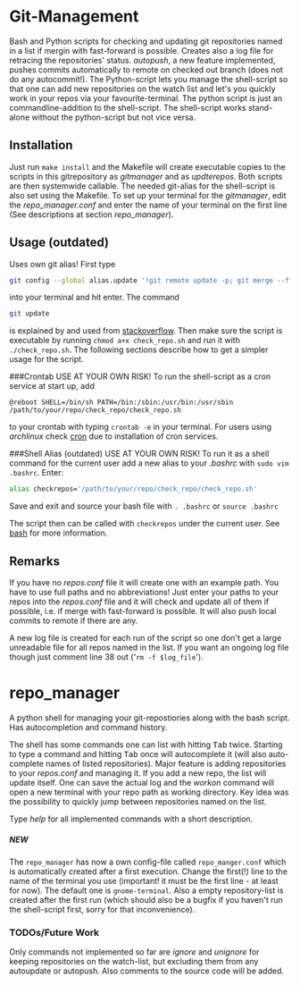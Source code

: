 # Git-Management
Bash and Python scripts for checking and updating git repositories named in a list if mergin with fast-forward is possible. Creates also a log file for retracing the repositories' status. *autopush*, a new feature implemented, pushes commits automatically to remote on checked out branch (does not do any autocommit!).
The Python-script lets you manage the shell-script so that one can add new repositories on the watch list and let's you quickly work in your repos via your favourite-terminal. The python script is just an commandline-addition to the shell-script. The shell-script works stand-alone without the python-script but not vice versa.

## Installation
Just run `make install` and the Makefile will create executable copies to the scripts in this gitrepository as *gitmanager* and as *updterepos*. Both scripts are then systemwide callable. The needed git-alias for the shell-script is also set using the Makefile.
To set up your terminal for the *gitmanager*, edit the *repo_manager.conf* and enter the name of your terminal on the first line (See descriptions at section *repo_manager*).

## Usage (outdated)
Uses own git alias! First type 

```bash
git config --global alias.update '!git remote update -p; git merge --ff-only @{u}'
```
 
into your terminal and hit enter. The command 
```bash
git update
``` 
is explained by and used from [stackoverflow](http://stackoverflow.com/a/17101140).
Then make sure the script is executable by running ```chmod a+x check_repo.sh``` and run it with ```./check_repo.sh```.
The following sections describe how to get a simpler usage for the script.

###Crontab
USE AT YOUR OWN RISK!
To run the shell-script as a cron service at start up, add 
```
@reboot SHELL=/bin/sh PATH=/bin:/sbin:/usr/bin:/usr/sbin /path/to/your/repo/check_repo/check_repo.sh
```
 to your crontab with typing ```crontab -e``` in your terminal.
For users using *archlinux* check [cron](https://wiki.archlinux.org/index.php/Cron) due to installation of cron services.

###Shell Alias (outdated)
USE AT YOUR OWN RISK!
To run it as a shell command for the current user add a new alias to your *.bashrc* with ```sudo vim .bashrc```. Enter: 

```bash
alias checkrepos='/path/to/your/repo/check_repo/check_repo.sh'
```
Save and exit and source your bash file with ```. .bashrc``` or ```source .bashrc```

The script then can be called with ```checkrepos``` under the current user.
See [bash](https://wiki.archlinux.org/index.php/Bash#Configuration_files) for more information.

## Remarks
If you have no *repos.conf* file it will create one with an example path. You have to use full paths and no abbreviations! Just enter your paths to your repos into the *repos.conf* file and it will check and update all of them if possible, i.e. if merge with fast-forward is possible. It will also push local commits to remote if there are any.

A new log file is created for each run of the script so one don't get a large unreadable file for all repos named in the list. If you want an ongoing log file though just comment line 38 out ('```rm -f $log_file```').

# repo_manager
A python shell for managing your git-repostiories along with the bash script. Has autocompletion and command history.

The shell has some commands one can list with hitting <kbd>Tab</kbd> twice. Starting to type a command and hitting <kbd>Tab</kbd> once will autocomplete it (will also auto-complete names of listed repositories).
Major feature is adding repositories to your *repos.conf* and managing it. If you add a new repo, the list will update itself. One can save the actual log and the *workon <reponame>* command will open a new terminal with your repo path as working directory. Key idea was the possibility to quickly jump between repositories named on the list.

Type *help* for all implemented commands with a short description.

##### NEW
The `repo_manager` has now a own config-file called `repo_manger.conf` which is automatically created after a first execution. Change the first(!) line to the name of the terminal you use (important! it must be the first line - at least for now). The default one is `gnome-terminal`. Also a empty repository-list is created after the first run (which should also be a bugfix if you haven't run the shell-script first, sorry for that inconvenience).

### TODOs/Future Work
Only commands not implemented so far are *ignore* and *unignore* for keeping repositories on the watch-list, but excluding them from any autoupdate or autopush. Also comments to the source code will be added.
